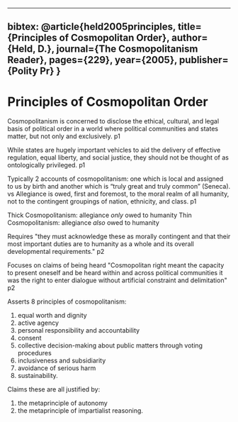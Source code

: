 ---
bibtex:   @article{held2005principles,
    title={Principles of Cosmopolitan Order},
    author={Held, D.},
    journal={The Cosmopolitanism Reader},
    pages={229},
    year={2005},
    publisher={Polity Pr}
  }
  ---

# Principles of Cosmopolitan Order


Cosmopolitanism is concerned to disclose the ethical, cultural, and legal basis of political order in a world where political communities and states matter, but not only and exclusively.  p1

While states are hugely important vehicles to aid the delivery of effective regulation, equal liberty, and social justice, they should not be thought of as ontologically privileged. p1

Typically 2 accounts of cosmopolitanism: one which is local and assigned to us by birth and another which is “truly great and truly common” (Seneca). vs Allegiance is owed, first and foremost, to the moral realm of all humanity, not to the contingent groupings of nation, ethnicity, and class. p1

Thick Cosmopolitanism: allegiance *only* owed to humanity
Thin Cosmopolitanism: allegiance *also* owed to humanity

Requires "they must acknowledge these as morally contingent and that their most important duties are to humanity as a whole and its overall developmental requirements." p2

Focuses on claims of being heard "Cosmopolitan right meant the capacity to present oneself and be heard within and across political communities it was the right to enter dialogue without artificial constraint and delimitation" p2

Asserts 8 principles of cosmopolitanism: 

1. equal worth and dignity
2. active agency
3. personal responsibility and accountability
4. consent
5. collective decision-making about public matters through voting procedures
6. inclusiveness and subsidiarity
7. avoidance of serious harm
8. sustainability. 

Claims these are all justified by:

1. the metaprinciple of autonomy 
2. the metaprinciple of impartialist reasoning.